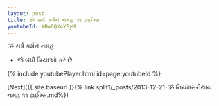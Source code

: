 ```yaml
---
layout: post
title: ૐ સર્વ કર્મને નમહ ૧૧ ટાઈમ્સ
youtubeId: XBw6QX4YEyM
---
```

 
 
 ૐ સર્વ કર્મને નમહ  
 
 -  જે બધી ક્રિયાઓ કરે છે 
 
  
 
  
 
 
 
 
 
 


{% include youtubePlayer.html id=page.youtubeId %}
 
[Next]({{ site.baseurl }}{% link  split1/_posts/2013-12-21-ૐ નિયમસરીથાય નમહ ૧૧ ટાઈમ્સ.md%})
 

